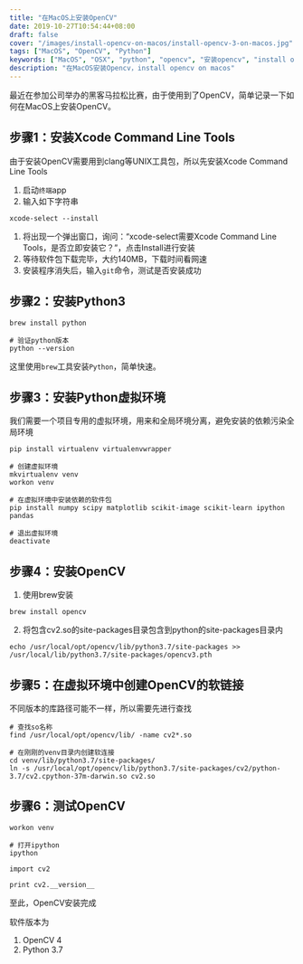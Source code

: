 ```yaml
---
title: "在MacOS上安装OpenCV"
date: 2019-10-27T10:54:44+08:00
draft: false
cover: "/images/install-opencv-on-macos/install-opencv-3-on-macos.jpg"
tags: ["MacOS", "OpenCV", "Python"]
keywords: ["MacOS", "OSX", "python", "opencv", "安装opencv", "install opencv on macos", "xcode-select", "xcode command line tools"]
description: "在MacOS安装Opencv，install opencv on macos"
---
```



最近在参加公司举办的黑客马拉松比赛，由于使用到了OpenCV，简单记录一下如何在MacOS上安装OpenCV。

## 步骤1：安装Xcode Command Line Tools

由于安装OpenCV需要用到clang等UNIX工具包，所以先安装Xcode Command Line Tools

1. 启动`终端`app
1. 输入如下字符串
```shell
xcode-select --install
```
1. 将出现一个弹出窗口，询问：“xcode-select需要Xcode Command Line Tools，是否立即安装它？”，点击Install进行安装
1. 等待软件包下载完毕，大约140MB，下载时间看网速
1. 安装程序消失后，输入`git`命令，测试是否安装成功

## 步骤2：安装Python3

```shell
brew install python

# 验证python版本
python --version
```
这里使用`brew`工具安装`Python`，简单快速。

## 步骤3：安装Python虚拟环境

我们需要一个项目专用的虚拟环境，用来和全局环境分离，避免安装的依赖污染全局环境
```shell
pip install virtualenv virtualenvwrapper

# 创建虚拟环境
mkvirtualenv venv
workon venv

# 在虚拟环境中安装依赖的软件包
pip install numpy scipy matplotlib scikit-image scikit-learn ipython pandas

# 退出虚拟环境
deactivate
```

## 步骤4：安装OpenCV
1. 使用brew安装
```shell
brew install opencv
```
2. 将包含cv2.so的site-packages目录包含到python的site-packages目录内
```shell
echo /usr/local/opt/opencv/lib/python3.7/site-packages >> /usr/local/lib/python3.7/site-packages/opencv3.pth
```

## 步骤5：在虚拟环境中创建OpenCV的软链接

不同版本的库路径可能不一样，所以需要先进行查找
```shell
# 查找so名称
find /usr/local/opt/opencv/lib/ -name cv2*.so

# 在刚刚的venv目录内创建软连接
cd venv/lib/python3.7/site-packages/
ln -s /usr/local/opt/opencv/lib/python3.7/site-packages/cv2/python-3.7/cv2.cpython-37m-darwin.so cv2.so
```

## 步骤6：测试OpenCV
```shell
workon venv

# 打开ipython
ipython

import cv2

print cv2.__version__
```

至此，OpenCV安装完成

软件版本为

1. OpenCV 4
1. Python 3.7
